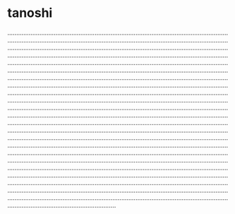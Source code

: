 # tanoshi
.................................................................................................................................................................................................................................................................................................................................................................................................................................................................................................................................................................................................................................................................................................................................................................................................................................................................................................................................................................................................................................................................................................................................................................................................................................................................................................................................................................................................................................................................................................................................................................................................................................................................................................................................................................................................................................................................................................................................................................................................................................................................................................................................................................................................................................................................................................................................................................................................................................................................................................................................................................................................................................................................................................................................................................................................................................................................................................................................................................................................................................